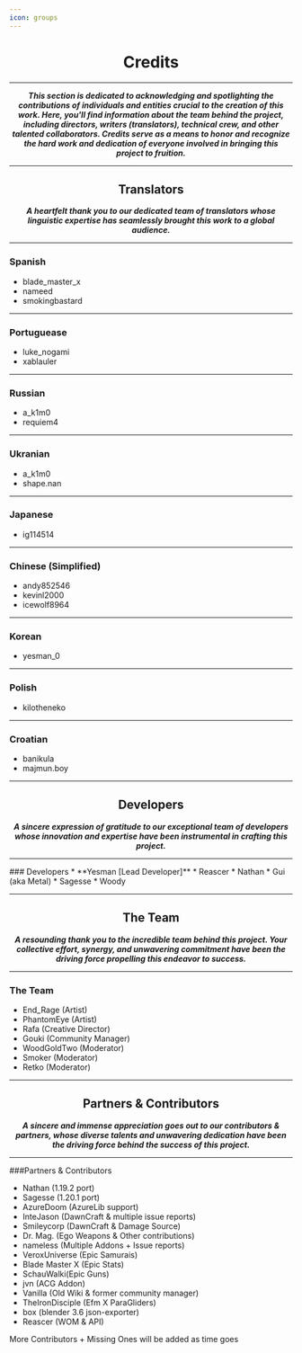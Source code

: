 ```yaml
---
icon: groups
---
```

<center>

# Credits
***

***This section is dedicated to acknowledging and spotlighting the contributions of individuals and entities crucial to the creation of this work. Here, you'll find information about the team behind the project, including directors, writers (translators), technical crew, and other talented collaborators. Credits serve as a means to honor and recognize the hard work and dedication of everyone involved in bringing this project to fruition.***

***

## Translators

***A heartfelt thank you to our dedicated team of translators whose linguistic expertise has seamlessly brought this work to a global audience.***
</center>

***
### Spanish
* blade_master_x
* nameed
* smokingbastard

***
### Portuguease
* luke_nogami
* xablauler

***
### Russian
* a_k1m0
* requiem4

***
### Ukranian
* a_k1m0
* shape.nan

***
### Japanese
* ig114514

***
### Chinese (Simplified)
* andy852546
* kevinl2000
* icewolf8964

***
### Korean
* yesman_0

***
### Polish
* kilotheneko

***
### Croatian
* banikula
* majmun.boy

<center>

***
## Developers

***A sincere expression of gratitude to our exceptional team of developers whose innovation and expertise have been instrumental in crafting this project.***
***
</center>
### Developers
* **Yesman [Lead Developer]**
* Reascer
* Nathan
* Gui (aka Metal)
* Sagesse
* Woody

<center>

***
## The Team

***A resounding thank you to the incredible team behind this project. Your collective effort, synergy, and unwavering commitment have been the driving force propelling this endeavor to success.***
***
</center>

### The Team
* End_Rage (Artist)
* PhantomEye (Artist)
* Rafa (Creative Director)
* Gouki (Community Manager)
* WoodGoldTwo (Moderator)
* Smoker (Moderator)
* Retko (Moderator)

<center>

***
## Partners & Contributors

***A sincere and immense appreciation goes out to our contributors & partners, whose diverse talents and unwavering dedication have been the driving force behind the success of this project.***
***
</center>

###Partners & Contributors
* Nathan (1.19.2 port)
* Sagesse (1.20.1 port)
* AzureDoom (AzureLib support)
* InteJason (DawnCraft & multiple issue reports)
* Smileycorp (DawnCraft & Damage Source)
* Dr. Mag. (Ego Weapons & Other contributions)
* nameless (Multiple Addons + Issue reports)
* VeroxUniverse (Epic Samurais)
* Blade Master X (Epic Stats)
* SchauWalki(Epic Guns)
* jvn (ACG Addon)
* Vanilla (Old Wiki & former community manager)
* TheIronDisciple (Efm X ParaGliders)
* box (blender 3.6 json-exporter)
* Reascer (WOM & API)

More Contributors + Missing Ones will be added as time goes









